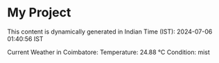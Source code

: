 # My Project

This content is dynamically generated in Indian Time (IST): 2024-07-06 01:40:56 IST


Current Weather in Coimbatore:
Temperature: 24.88 °C
Condition: mist
